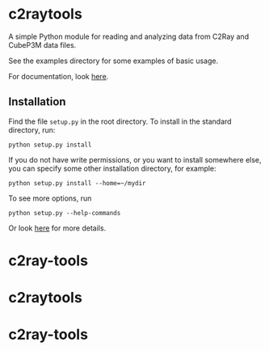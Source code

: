 c2raytools
==========

A simple Python module for reading and analyzing data from C2Ray and CubeP3M data files.

See the examples directory for some examples of basic usage.

For documentation, look [here](http://ttt.astro.su.se/~hjens/c2raytools/).

Installation
-------------
Find the file `setup.py` in the root directory. To install in the standard directory, run:
```
python setup.py install
```
If you do not have write permissions, or you want to install somewhere else, you can specify some other installation directory, for example:
```
python setup.py install --home=~/mydir
```
To see more options, run
```
python setup.py --help-commands
```
Or look [here](http://docs.python.org/2/install/) for more details.
# c2ray-tools
# c2raytools
# c2ray-tools
